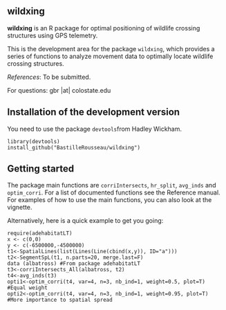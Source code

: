 ## wildxing  ##

**wildxing** is an R package for optimal positioning of wildlife crossing structures using GPS telemetry.

This is the development area for the package `wildxing`, which provides a series of functions to analyze movement data to optimally locate wildlife crossing structures. 

*References*: To be submitted. 

For questions: gbr |at| colostate.edu

## Installation of the development version  ##

You need to use the package `devtools`from Hadley Wickham. 
    
    library(devtools)
    install_github("BastilleRousseau/wildxing")


## Getting started ##

The package main functions are `corriIntersects`, `hr_split`, `avg_inds` and `optim_corri`.  For a list of documented functions see the Reference manual. 
For examples of how to use the main functions, you can also look at the vignette. 

Alternatively, here is a quick example to get you going: 
  
    require(adehabitatLT)
    x <- c(0,0)
    y <- c(-6500000,-4500000)
    t1<-SpatialLines(list(Lines(Line(cbind(x,y)), ID="a")))
    t2<-SegmentSpL(t1, n.parts=20, merge.last=F)
    data (albatross) #From package adehabitatLT
    t3<-corriIntersects_All(albatross, t2) 
    t4<-avg_inds(t3)
    opti1<-optim_corri(t4, var=4, n=3, nb_ind=1, weight=0.5, plot=T) #Equal weight
    opti2<-optim_corri(t4, var=4, n=3, nb_ind=1, weight=0.95, plot=T) #More importance to spatial spread
